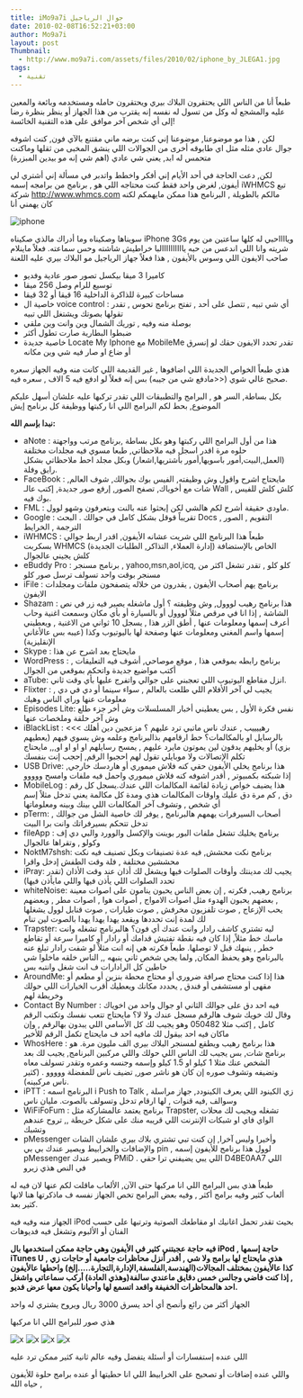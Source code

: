 ```yaml
---
title: iMo9a7i جوال الرياجيل
date: 2010-02-08T16:52:21+03:00
author: Mo9a7i
layout: post
Thumbnail:
  - http://www.mo9a7i.com/assets/files/2010/02/iphone_by_JLEGA1.jpg
tags:
  - تقنية
---
```


طبعاً أنا من الناس اللي يحتقرون البلاك بيري ويحتقرون حامله ومستخدمه وبائعة والمعين عليه والمشجع له وكل من تسول له نفسه إنه يقترب من هذا الجهاز أو ينظر بنظرة رضا إلى أي شخص آخر موافق على هذه التقنية الخائسة!

لكن , هذا مو موضوعنا, موضوعنا إني كنت برضه ماني مقتنع بالآي فون,
كنت اشوفه جوال عادي مثله مثل اي طابوقه أخرى من الجوالات اللي ينشق المخبى من ثقلها وماكنت متحمس له ابد, يعني شي عادي (اهم شي إنه مو بيدين المبزرة)

لكن,
دعت الحاجة في أحد الأيام إني أفكر واخطط واتدبر في مسألة إني أشتري لي أيفون, لغرض واحد فقط كنت محتاجه
اللي هو , برنامج من برامجه إسمه iWHMCS تبع شركة <http://www.whmcs.com>
مالكم بالطويلة , البرنامج هذا ممكن مايهمكم لكنه كان يهمني أنا

![iphone](http://fc02.deviantart.net/fs29/f/2008/091/a/4/iPhone_Delight_by_Sangiev.png)

سويناها وصكيناه وما أدراك مالذي صكيناه
iPhone 3Gs ويااااحبي له
كلها ساعتين من يوم شريته وانا اللي اندعس من حبه ياااااااااالبا خراطيش شاشته وحس سماعته.
فعلاً
ماينلام صاحب الايفون اللي وسوس بالأيفون , هذا فعلاً جهاز الرياجيل مو البلاك بيري عليه اللعنة

- كاميرا 3 ميقا بيكسل تصور صور عادية وفديو
- توسيع للرام وصل 256 ميقا
- مساحات كبيرة للذاكرة الداخلية 16 قيقا أو 32 قيقا
- خاصية ال voice control : أي شي تبيه , تتصل على أحد , تفتح برنامج تحوس , تقدر تقولها بصوتك ويشتغل اللي تبيه
- بوصلة منه وفيه , توريك الشمال وين وانت وين ملقي
- ضبطوا البطارية صارت تطول أكثر
- خاصية جديدة Locate My Iphone مع MobileMe تقدر تحدد الايفون حقك لو إنسرق أو ضاع او صار فيه شي وين مكانه

هذي طبعاً الخواص الجديدة اللي اضافوها , غير القديمة اللي كانت منه وفيه
الجهاز سعره صحيح غالي شوي (<<مادفع شي من جيبه) بس إنه فعلاً لو ادفع فيه 5 الاف , سعره فيه.

بكل بساطة, السر هو , البرامج والتطبيقات اللي تقدر تركبها عليه
علشان أسهل عليكم الموضوع, بحط لكم البرامج اللي انا ركبتها ووظيفة كل برنامج إيش

**نبدا بإسم الله:**

- aNote : هذا من أول البرامج اللي ركبتها وهو بكل بساطة ,برنامج مرتب وواجهتة حلوه مرة اقدر اسجل فيه ملاحظاتي, طبعا مسوي فيه مجلدات مختلفة (العمل,البيت,أمور باسويها,أمور بأشتريها,اشعار) وبكل مجلد احط ملاحظاتي بشكل رايق وفلة.
- FaceBook : مايحتاج اشرح واقول وش وظيفته, الفيس بوك بجوالك, شوف العالم, شات مع أخوياك, تصفح الصور, إرفع صور جديدة, إكتب عالـ Wall , كلش كلش للفيس بوك فيه.
- FML : ماودي حقيقة أشرح لكم هالشي لكن إبحثوا عنه بالنت وبتعرفون وشهو لوول.
- Google : تقريباً قوقل بشكل كامل في جوالك . البحث Docs التقويم , الصور , الترجمة , الخرايط
- iWHMCS : طبعاً هذا البرنامج اللي شريت عشانه الأيفون, اقدر اربط جوالي بسكربت WHMCS الخاص بالإستضافة (إدارة العملاء, التذاكر, الطلبات الجديدة) كلش يجيني عالجوال
- eBuddy Pro : برنامج مسنجر , yahoo,msn,aol,icq, كلو كلو , تقدر تشغل اكثر من مسنجر بوقت واحد تسولف ترسل صور كلو
- iFile : برنامج يهم أصحاب الأيفون , يقدرون من خلاله يتصفحون ملفات ومجلدات الايفون
- Shazam : هذا برنامج رهيب لووول, وش وظيفته ؟ أول ماشغله يصير فيه زر في نص الشاشة , إذا انا في مرقص مثلاً لووول أو بالسيارة أو بأي مكان وسمعت اغنية وحاب أعرف إسمها ومعلومات عنها , أطق الزر هذا , يسجل 10 ثواني من الاغنية , ويعطيني إسمها واسم المغني ومعلومات عنها وصفحة لها باليوتيوب وكذا (عيبه بس عالأغاني الإنقليزية)
- Skype : مايحتاج بعد اشرح عن هذا
- WordPress : برنامج رابطه بموقعي هذا , موقع موصاحي, أشوف فيه التعليقات , أكتب مواضيع جديدة واتحكم بموقعي من الجوال
- aTube: انزل مقاطع اليوتيوب اللي تعجبني على جوالي واتفرج عليها بأي وقت ثاني.
- Flixter : يجيب لي آخر الأفلام اللي طلعت بالعالم , سواء سينما أو دي في دي , معلومات عنها وراي الناس وهيك
- Episodes Lite: نفس فكرة الأول , بس يعطيني أخبار المسلسلات وش أخر جزء طلع وش آخر حلقة وملخصات عنها
- iBlackList : <<< رهييييب , عندك ناس ماتبي ترد عليهم ؟ مزعجين دين أهلك بالرسايل او بالمكالمات؟ حط ارقامهم بذالبرنامج وعلمه وش يسوي فيهم (يعطيهم بزي) أو يخليهم يدقون لين يموتون مايرد عليهم , يمسح رسايلهم او او او او,,, مايحتاج تكلم الإتصالات ولا موبايلي تقول لهم احجبوا الرقم, إحجب إنت بنفسك
- USB Drive: هذا برنامج يخلي الأيفون حقي كنه فلاش ميموري أو هاردسك خارجي, إذا شبكته بكمبيوتر , أقدر اشوفه كنه فلاش ميموري واحمل فيه ملفات وامسح ووووو
- MobileLog : هذا يضيف خواص زيادة لقائمة المكالمات اللي عندك.يسجل كل رقم دق , كم مرة دق عليك واوقات المكالمات هذي ومدة كل مكالمة يعني تدخل مثلاً إسم أي شخص , وتشوف آخر المكالمات اللي بينك وبينه ومعلوماتها
- pTerm: أصحاب السيرفرات يهمهم هالبرنامج , يوفر لك خاصية الشل من جوالك , تدخل تتحكم بسيرفراتك وانت برا البيت
- fileApp : برنامج يخليك تشغل ملفات البور بوينت والإكسل والوورد والبي دي إف وكولو , وتقراها عالجوال
- NoktM7shsh: برنامج نكت محشش, فيه عدة تصنيفات وبكل تصنيف فيه نكت محششين مختلفة , فلة وقت الطفش إدخل واقرا
- iPray: يجيب لك مدينتك وأوقات الصلوات فيها ويشغل لك أذان عند وقت الأذان (تقدر تحدد الصلوات اللي يأذن فيها واللي مايأذن فيها)
- whiteNoise: برنامج رهيب, فكرته , إن بعض الناس يحبون ينامون على اصوات معينة , بعضهم يحبون الهدوء مثل اصوات الامواج , أصوات هوا , اصوات مطر , وبعضهم يحب الإزعاج , صوت تلفزيون مخرفش , صوت طيارات , صوت قنابل لوول يشغلها لك لمدة إنت تحددها ويقعد يهدا يهدا يهدا بالصوت لين تنام
- Trapster: ليه تشتري كاشف رادار وانت عندك أي فون؟ هالبرنامج تشغله وانت ماسك خط مثلاً, إذا كان فيه نقطة تفتيش قدامك أو رادار أو كاميرا سرعة أو تقاطع خطر , ينبهك قبل لا توصلها. طبعاً فكرته هي إنه انت مثلاً لو شفت رادار تبلغ عنه بالبرنامج وهو يحفظ المكان, ولما يجي شخص ثاني ينبهه ,, الناس خلقه ماخلوا شي حاطين كل الرادارات ف انت شغل وانتبه بس
- AroundMe: هذا إذا كنت محتاج صرافة ضروري أو محتاج محطة بنزين أو مطعم أو مقهى أو مستشفى أو فندق , يحددد مكانك ويعطيك أقرب الخيارات اللي حولك وخريطة لهم
- Contact By Number : فيه احد دق على جوالك الثاني او جوال واحد من اخوياك وقال لك خويك شوف هالرقم مسجل عندك ولا لا؟ مايحتاج تتعب نفسك وتكتب الرقم كامل , إكتب مثلا 050482 وهو يجيب لك كل الأسامي اللي يبدون بهالرقم , وإن ماكان فيه احد بيقول لك مافيه احد ف مايحتاج تكمل الرقم للأخير
- WhosHere : هذا برنامج رهيب ويطقع لمسنجر البلاك بيري الف مليون مرة. هو برنامج شات, بس يجيب لك الناس اللي حولك واللي مركبين البرنامج, يجيب لك بعد الشخص عنك مثلا 1 كيلو او 1.5 كيلو وإسمه وجنسه وعمره وتقدر تسولف معاه وتضيفه وتشوف صوره إن كان هو ناشر صور, تضيف ناس للمفضلة ووووو . (كثير ناس مركبينه).
- iPTT : البرنامج اسمه i Push to Talk , زي الكينود اللي يعرف الكينودد, جهاز مراسلة وسوالف ,فيه قنوات , لها ارقام تدخل وتسولف بالصوت. مليان ناس
- WiFiFoFum : برنامج يعتمد عالمشاركة مثل Trapster, تشغله ويجيب لك محلات الواي فاي او شبكات الإنترنت اللي قريبه منك على شكل خريطة ,, تروح عندهم وتشبك
- pMessenger وأخيرا وليس آخرا, إن كنت تبي تشتري بلاك بيري علشان الشات والإضافات والخرابيط ويصير عندك بي بي pin , لوول هذا برنامج للأيفون إسمه pMessenger ويصير عندك PMiD . اللي يبي يضيفني ترا حقي D4BE0AA7  اللي في النص هذي زيرو

طبعاً هذي بس البرامج اللي انا مركبها حتى الآن, الألعاب ماقلت لكم عنها لان فيه له ألعاب كثير وفيه برامج أكثر , وفيه بعض البرامج تخص الجهاز نفسه ف ماذكرتها هنا لانها كثير بعد.

الجهاز منه وفيه فيه iPod بحيث تقدر تحمل اغانيك او مقاطعك الصوتية وترتبها على حسب الفنان أو الألبوم وتشغل فيه فديوهات

**فيه حاجة عجبتني كثير في الأيفون وهي حاجة ممكن استخدمها بال iPod , حاجة إسمها iTunes U , هذي مايحتاج لها برامج ولا شي , أقدر أنزل محاظرات جامعية أو حاجات زي كذا عالأيفون بمختلف المجالات(الهندسة,الفلسفة,الإدارة,التجارة…..إلخ) واحطها عالأيفون , إذا كنت فاضي وجالس خمس دقايق ماعندي سالفة(وهذي العادة) أركب سماعاتي واشغل احد هالمحاظرات الخفيفة واقعد اتسمع لها وأحيانا يكون معها عرض فديو.**

الجهاز أكثر من رائع وأنصح أي أحد يسرق 3000 ريال ويروح يشتري له واحد

هذي صور للبرامج اللي انا مركبها

![x](http://www.mo9a7i.com/assets/files/2010/02/IMG_0125-200x300.png)
![x](http://www.mo9a7i.com/assets/files/2010/02/IMG_0126-200x300.png)
![x](http://www.mo9a7i.com/assets/files/2010/02/IMG_0127-200x300.png)
![x](http://www.mo9a7i.com/assets/files/2010/02/IMG_0128-200x300.png)

اللي عنده إستفسارات أو أسئلة يتفضل وفيه عالم ثانية كثير ممكن ترد عليه

واللي عنده إضافات أو تصحيح على الخرابيط اللي انا حطيتها أو عنده برامج حلوة للأيفون , حياه الله

